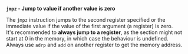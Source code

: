 **`jmpz` - Jump to value if another value is zero**

The `jmpz` instruction jumps to the second register specified or the immediate value if the value of the first argument (a register) is zero.  
It's recommended to **always jump to a register**, as the section might not start at 0 in the memory, in which case the behaviour is undefined.  
Always use `adrp` and `add` on another register to get the memory address.
